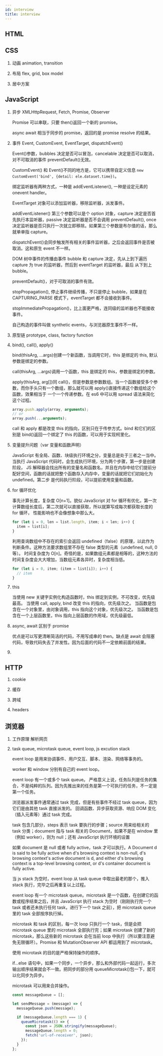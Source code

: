 ```yaml
---
id: interview
title: interview
---
```


## HTML

## CSS

1. 动画 animation, transition

2. 布局 flex, grid, box model

3. 居中方案

## JavaScript

1. 异步 XMLHttpRequest, Fetch, Promise, Observer

   Promise 可以串联，只要 then()返回一个新的 promise。

   async await 相当于同步的 promise，返回的是 promise resolve 的结果。

2. 事件 Event, CustomEvent, EventTarget, dispatchEvent()

   Event()参数，bubbles 决定是否可以冒泡，cancelable 决定是否可以取消，对不可取消的事件 preventDefault()无效。

   CustomEvent() 和 Event()不同的地方是，它可以携带自定义信息 `new CustomEvent('bind', {detail: ele.dataset.time})`。

   绑定监听器有两种方式，一种是 addEventListener(), 一种是设定元素的 onevent handler。

   EventTarget 对象可以添加监听器，移除监听器，派发事件。

   addEventListener() 第三个参数可以是个 option 对象，capture 决定是否首先执行本监听器，passive 决定监听器是否不会调用 preventDefault(),
   once 决定监听器是否只执行一次就立即移除。如果第三个参数是布尔值的话，那么就单单指 capture。

   dispatchEvent()会同步触发所有相关的事件监听器，之后会返回事件是否被取消。这和原生 event 不一样。

   DOM 树中事件的传播由事件 bubble 和 capture 决定，先从上到下遍历 capture 为 true 的监听器，然后到 eventTarget 的监听器，最后
   从下到上 bubble。

   preventDefault()，对于可取消的事件有效。

   stopPropagation(), 停止事件继续传播，不只是停止 bubble，如果是在 CAPTURING_PARSE 模式下，eventTarget 都不会接收到事件。

   stopImmediatePropagation()，比上面更严格，连同级的监听器也不能接收事件。

   自己构造的事件叫做 synthetic events，与浏览器原生事件不一样。

3. 原型链 prototype, class, factory function

4. bind(), call(), apply()

   bind(thisArg, ...args)创建一个新函数，当调用它时，this 是绑定的 this, 默认参数是绑定的参数。

   call(thisArg, ...args)调用一个函数，this 是绑定的 this，参数是绑定的参数。

   apply(thisArg, arg[])同 call()，但是参数是参数数组。当一个函数接受多个参数，而你手头只有一个数组，那么就可以用 apply()直接传递这个数组给这个函数，效果相当于
   一个一个传递参数。在 es6 中可以用 spread 语法来简化这个过程。

   ```javascript
   array.push.apply(array, arguments);
   // or
   array.push(...arguments);
   ```

   call 和 apply 都是改变 this 的指向，区别只在于传参方式。bind 和它们的区别是 bind()返回一个绑定了 this 的函数，可以用于实现柯里化。

5. 变量提升问题（var 变量和函数声明）

   JavaScript 有全局、函数、块级执行环境之分，变量总是处于三者之一当中。当执行 JavaScript 代码时，会生成执行环境，分为两个步骤，第一步是创建阶段，
   JS 解释器会找出所有的变量名和函数名，并且在内存中给它们提前分配好空间，函数的话就把整个函数存入内存中，变量的话就把它们初始化为 undefined。第二步
   是代码执行阶段，可以提前使用变量和函数。

6. for 循环优化

   事先计算长度，复杂度 O[n+1]。貌似 JavaScript 对 for 循环有优化，第一次计算数组长度后，第二次就可以直接获取，所以就算写成每次都获取长度的 for 循环，
   性能影响也不会像想象中那么大。

   ```javascript
   for (let i = 0, len = list.length, item; i < len; i++) {
     item = list[i];
   }
   ```

   利用查询数组中不存在的索引会返回 undefined（false）的原理，以此作为判断条件。这种方法要求数组里不存在 false 类型的元素（undefined, null, 0 等）。
   时间复杂度为 O[n]。奇怪的是，如果数组元素都是相等的，这种方法的时间复杂度会大大增加，当数组元素各异时，复杂度相当低。

   ```javascript
   for (let i = 0, item; (item = list[i]); i++) {
     // item
   }
   ```

7. this

   当使用 new 关键字实例化构造函数时，this 绑定到实例，不可改变，优先级最高。
   当使用 call, apply, bind 改变 this 的指向，优先级次之。
   当函数是包含在一个对象里，由对象调用，this 指向这个对象，优先级次之。
   当函数是包含在一个上层函数里，this 指向上层函数的作用域，优先级最低。

8. async, await 区别于 promise

   优点是可以写更清晰简洁的代码，不用写成串的 then。缺点是 await 会阻塞代码，导致代码失去了并发性。因为后面的代码不一定依赖前面的结果。

9.

## HTTP

1. cookie

2. 缓存

3. 跨域

4. headers

## 浏览器

1. 工作原理 解析网页

2. task queue, microtask queue, event loop, js excution stack

   event loop 是用来协调事件、用户交互、脚本、渲染、网络等事务的。

   worker 和 window 分别有自己的 event loop。

   event loop 有一个或多个 task queue。 严格意义上说，任务队列是任务的集合，不是纯粹的队列。因为先推出来的任务是第一个可执行的任务，不一定是第一个任务。

   浏览器派发事件通常通过 task 完成，但是有些事件不经过 task queue，因为它们是由其他 task 直接派发的。 回调函数、异步获取资源、响应 DOM 变化（插入元素等）通过 task 完成。

   task 包含几部分，steps 表示 task 要执行的步骤；source 用来给相关的 task 分类；document 指与 task 相关的 Document，如果不是在 window 里（例如 worker），则为 null；还有 JavaScript 执行环境的设置

   如果 document 是 null 或者 fully active，task 才可以执行。A Document d is said to be fully active when d's browsing context is non-null, d's browsing context's active document is d, and either d's browsing context is a top-level browsing context, or d's container document is fully active.

   当 js stack 为空时，event loop 从 task queue 中取出最老的那个，推入 stack 执行，完毕之后再重复以上过程。

   event loop 有一个 microtask queue。microtask 是一个函数，在创建它的函数或程序结束之后，并且 JavaScript 执行 stack 为空时（刚刚执行完一个 task 或者还未执行任何 task，进行下一个 task 之前），把 microtask queue 里的 task 全部按序执行掉。

   microtask 和 task 的区别，每一次 loop 只执行一个 task，但是会把 microtask queue 里的 microtask 全部执行完；如果 microtask 创建了新的 microtask，那么这些新的 microtask 会在当前 loop 中执行（所以要注意避免无限循环）。Promise 和 MutationObserver API 都运用到了 microtask。

   使用 microtask 的目的是严格保持操作的顺序。

   if...else 语句中，如果一个同步，一个异步，那么和外部代码一起运行，多次输出顺序结果就会不一致。把同步的部分用 queueMicrotask()包一下，就可以化同步为异步。

   microtask 可以用来合并操作。

   ```javascript
   const messageQueue = [];

   let sendMessage = (message) => {
     messageQueue.push(message);

     if (messageQueue.length === 1) {
       queueMicrotask(() => {
         const json = JSON.stringify(messageQueue);
         messageQueue.length = 0;
         fetch('url-of-receiver', json);
       });
     }
   };
   ```
